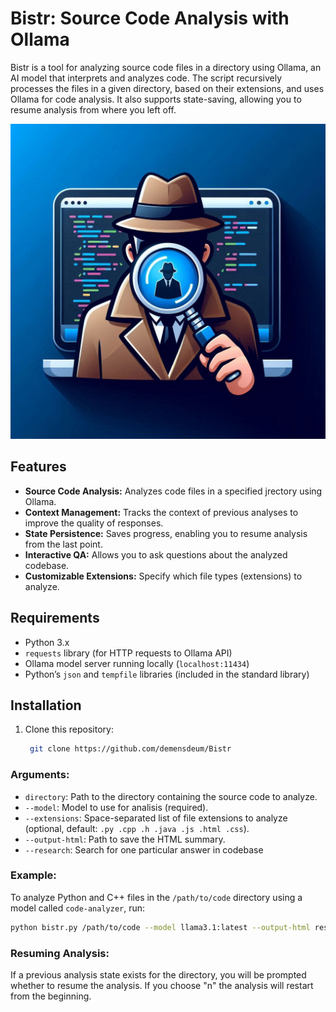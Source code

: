 
# Bistr: Source Code Analysis with Ollama

Bistr is a tool for analyzing source code files in a directory using Ollama, an AI model that interprets and analyzes code. The script recursively processes the files in a given directory, based on their extensions, and uses Ollama for code analysis. It also supports state-saving, allowing you to resume analysis from where you left off.

![Logo](bistr-logo.jpeg)

## Features

- **Source Code Analysis:** Analyzes code files in a specified jrectory using Ollama.
- **Context Management:** Tracks the context of previous analyses to improve the quality of responses.
- **State Persistence:** Saves progress, enabling you to resume analysis from the last point.
- **Interactive QA:** Allows you to ask questions about the analyzed codebase.
- **Customizable Extensions:** Specify which file types (extensions) to analyze.

## Requirements

- Python 3.x
- `requests` library (for HTTP requests to Ollama API)
- Ollama model server running locally (`localhost:11434`)
- Python’s `json` and `tempfile` libraries (included in the standard library)

## Installation

1. Clone this repository:
   ```bash
    git clone https://github.com/demensdeum/Bistr
   ```

### Arguments:
- `directory`: Path to the directory containing the source code to analyze.
- `--model`: Model to use for analisis (required).
- `--extensions`: Space-separated list of file extensions to analyze (optional, default: `.py .cpp .h .java .js .html .css`).
- `--output-html`: Path to save the HTML summary.
- `--research`: Search for one particular answer in codebase


### Example:

To analyze Python and C++ files in the `/path/to/code` directory using a model called `code-analyzer`, run:

```bash
python bistr.py /path/to/code --model llama3.1:latest --output-html result.html --research "What is the purpose of this function?"
```

### Resuming Analysis:

If a previous analysis state exists for the directory, you will be prompted whether to resume the analysis. If you choose "n" the analysis will restart from the beginning.